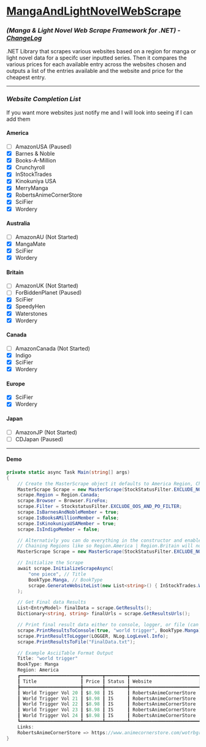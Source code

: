 # [MangaAndLightNovelWebScrape](https://www.nuget.org/packages/MangaAndLightNovelWebScrape/2.1.0#readme-body-tab)
### *(Manga & Light Novel Web Scrape Framework for .NET) - [ChangeLog](https://github.com/Sigrec/MangaAndLightNovelWebScrape/blob/master/ChangeLog.txt)*
.NET Library that scrapes various websites based on a region for manga or light novel data for a specifc user inputted series. Then it compares the various prices for each available entry across the websites chosen and outputs a list of the entries available and the website and price for the cheapest entry.
***
### *Website Completion List*
If you want more websites just notify me and I will look into seeing if I can add them
#### America
- [ ] AmazonUSA (Paused)
- [x] Barnes & Noble
- [x] Books-A-Million
- [x] Crunchyroll
- [x] InStockTrades
- [x] Kinokuniya USA
- [x] MerryManga
- [x] RobertsAnimeCornerStore
- [x] SciFier
- [x] Wordery

#### Australia
- [ ] AmazonAU (Not Started)
- [x] MangaMate
- [x] SciFier
- [x] Wordery

#### Britain
- [ ] AmazonUK (Not Started)
- [ ] ForBiddenPlanet (Paused)
- [x] SciFier
- [x] SpeedyHen
- [x] Waterstones
- [x] Wordery

#### Canada
- [ ] AmazonCanada (Not Started)
- [x] Indigo
- [x] SciFier
- [x] Wordery

#### Europe
- [x] SciFier
- [x] Wordery

#### Japan
- [ ] AmazonJP (Not Started)
- [ ] CDJapan (Paused)
 
***
#### Demo
```cs
private static async Task Main(string[] args)
{
    // Create the MasterScrape object it defaults to America Region, Chrome Browser, & all memberships are default false (it is better to set them), but you can still change them outside of the constructor & debug mode is disabled by default. There is no default StockStatusFilter
    MasterScrape Scrape = new MasterScrape(StockStatusFilter.EXCLUDE_NONE_FILTER);
    scrape.Region = Region.Canada;
    scrape.Browser = Browser.FireFox;
    scrape.Filter = StockstatusFilter.EXCLUDE_OOS_AND_PO_FILTER;
    scrape.IsBarnesAndNobleMember = true;
    scrape.IsBooksAMillionMember = false;
    scrape.IsKinokuniyaUSAMember = true;
    scrape.IsIndigoMember = false;

    // Alternativly you can do everything in the constructor and enable debug mode which will print to log and txt files
    // Chaining Regions like so Region.America | Region.Britain will not work
    MasterScrape Scrape = new MasterScrape(StockStatusFilter.EXCLUDE_NONE_FILTER, StockStatusFilter.EXCLUDE_ALL_FILTER, Region.Britain, Browser.Edge, false, false, false, true).EnableDebugMode();

    // Initialize the Scrape
    await scrape.InitializeScrapeAsync(
        "one piece", // Title
        BookType.Manga, // BookType
        scrape.GenerateWebsiteList(new List<string>() { InStockTrades.WEBSITE_TITLE }), // Website List
    );

    // Get Final data Results
    List<EntryModel> finalData = scrape.GetResults();
    Dictionary<string, string> finalUrls = scrape.GetResultsUrls();

    // Print final result data either to console, logger, or file (can be printed in a ascii table format)
    scrape.PrintResultsToConsole(true, "world trigger", BookType.Manga);
    scrape.PrintResultToLogger(LOGGER, NLog.LogLevel.Info);
    scrape.PrintResultsToFile("FinalData.txt");

    // Example AsciiTable Format Output
    Title: "world trigger"
    BookType: Manga
    Region: America
    ┏━━━━━━━━━━━━━━━━━━━━━━┳━━━━━━━┳━━━━━━━━┳━━━━━━━━━━━━━━━━━━━━━━━━━┓
    ┃ Title                ┃ Price ┃ Status ┃ Website                 ┃
    ┣━━━━━━━━━━━━━━━━━━━━━━╋━━━━━━━╋━━━━━━━━╋━━━━━━━━━━━━━━━━━━━━━━━━━┫
    ┃ World Trigger Vol 20 ┃ $8.98 ┃ IS     ┃ RobertsAnimeCornerStore ┃
    ┃ World Trigger Vol 21 ┃ $8.98 ┃ IS     ┃ RobertsAnimeCornerStore ┃
    ┃ World Trigger Vol 22 ┃ $8.98 ┃ IS     ┃ RobertsAnimeCornerStore ┃
    ┃ World Trigger Vol 23 ┃ $8.98 ┃ IS     ┃ RobertsAnimeCornerStore ┃
    ┃ World Trigger Vol 24 ┃ $8.98 ┃ IS     ┃ RobertsAnimeCornerStore ┃
    ┗━━━━━━━━━━━━━━━━━━━━━━┻━━━━━━━┻━━━━━━━━┻━━━━━━━━━━━━━━━━━━━━━━━━━┛
    Links:
    RobertsAnimeCornerStore => https://www.animecornerstore.com/wotrbgrno.html
}
```